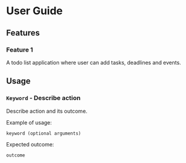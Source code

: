 # User Guide

## Features 

### Feature 1 
A todo list application where user can add tasks, deadlines and events.

## Usage

### `Keyword` - Describe action

Describe action and its outcome.

Example of usage: 

`keyword (optional arguments)`

Expected outcome:

`outcome`
